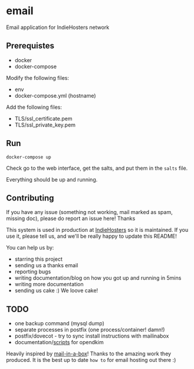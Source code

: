 # email
Email application for IndieHosters network

## Prerequistes

 - docker
 - docker-compose

Modify the following files:
 - env
 - docker-compose.yml (hostname)

Add the following files:
 - TLS/ssl_certificate.pem
 - TLS/ssl_private_key.pem

## Run

```
docker-compose up
```

Check go to the web interface, get the salts, and put them in the `salts` file.

Everything should be up and running.

## Contributing

If you have any issue (something not working, mail marked as spam, missing doc), please do report an issue here! Thanks

This system is used in production at [IndieHosters](https://indiehosters.net/) so it is maintained. If you use it, please tell us, and we'll be really happy to update this README!

You can help us by:
 - starring this project
 - sending us a thanks email
 - reporting bugs
 - writing documentation/blog on how you got up and running in 5mins
 - writing more documentation
 - sending us cake :) We loove cake!

## TODO
 - one backup command (mysql dump)
 - separate processes in postfix (one process/container! damn!)
 - postfix/dovecot - try to sync install instructions with mailinabox
 - documentation/[scripts](https://github.com/IndiePaaS/IndiePaaS/blob/master/utils/add_email_support.sh) for opendkim

Heavily inspired by [mail-in-a-box](https://mailinabox.email/)! Thanks to the amazing work they produced. It is the best up to date `how to` for email hosting out there :)

